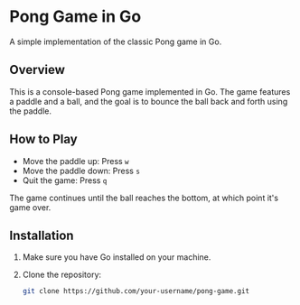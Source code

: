 # Pong Game in Go

A simple implementation of the classic Pong game in Go.

## Overview

This is a console-based Pong game implemented in Go. The game features a paddle and a ball, and the goal is to bounce the ball back and forth using the paddle.

## How to Play

- Move the paddle up: Press `w`
- Move the paddle down: Press `s`
- Quit the game: Press `q`

The game continues until the ball reaches the bottom, at which point it's game over.

## Installation

1. Make sure you have Go installed on your machine.

2. Clone the repository:

   ```bash
   git clone https://github.com/your-username/pong-game.git
